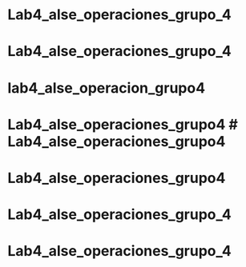 # Lab4_alse_operaciones_grupo_4
# Lab4_alse_operaciones_grupo_4
# lab4_alse_operacion_grupo4
# Lab4_alse_operaciones_grupo4 # Lab4_alse_operaciones_grupo4
# Lab4_alse_operaciones_grupo4
# Lab4_alse_operaciones_grupo_4
# Lab4_alse_operaciones_grupo_4
